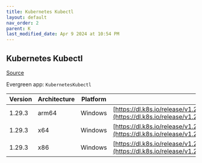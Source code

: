 ```yaml
---
title: Kubernetes Kubectl
layout: default
nav_order: 2
parent: K
last_modified_date: Apr 9 2024 at 10:54 PM
---
```


## Kubernetes Kubectl

[Source](https://kubernetes.io/)

Evergreen app: `KubernetesKubectl`

| Version | Architecture | Platform | URI                                                                                                                                |
| ------- | ------------ | -------- | ---------------------------------------------------------------------------------------------------------------------------------- |
| 1.29.3  | arm64        | Windows  | [https://dl.k8s.io/release/v1.29.3/bin/windows/arm64/kubectl.exe](https://dl.k8s.io/release/v1.29.3/bin/windows/arm64/kubectl.exe) |
| 1.29.3  | x64          | Windows  | [https://dl.k8s.io/release/v1.29.3/bin/windows/amd64/kubectl.exe](https://dl.k8s.io/release/v1.29.3/bin/windows/amd64/kubectl.exe) |
| 1.29.3  | x86          | Windows  | [https://dl.k8s.io/release/v1.29.3/bin/windows/386/kubectl.exe](https://dl.k8s.io/release/v1.29.3/bin/windows/386/kubectl.exe)     |
